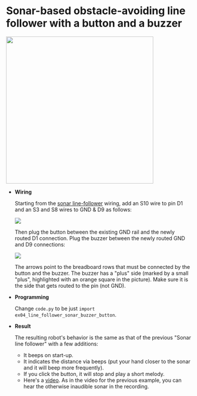 # Sonar-based obstacle-avoiding line follower with a button and a buzzer

<img src="../img/example-sonar-button-buzzer.jpg" width="400"/>

* **Wiring**

  Starting from the [sonar line-follower](line_follower_sonar.md) wiring, add an S10 wire to pin D1 and an S3 and S8 wires to GND & D9 as follows: 

  ![](../img/example-sonar-button-buzzer-wiring-1.jpg)

  Then plug the button between the existing GND rail and the newly routed D1 connection. Plug the buzzer between the newly routed GND and D9 connections:

  ![](../img/example-sonar-button-buzzer-wiring-2.jpg)

  The arrows point to the breadboard rows that must be connected by the button and the buzzer. The buzzer has a "plus" side (marked by a small "plus", highlighted with an orange square in the picture). Make sure it is the side that gets routed to the pin (not GND).

* **Programming**
  
  Change `code.py` to be just `import ex04_line_follower_sonar_buzzer_button`.

* **Result**
  
  The resulting robot's behavior is the same as that of the previous "Sonar line follower" with a few additions:
  * It beeps on start-up.
  * It indicates the distance via beeps (put your hand closer to the sonar and it will beep more frequently).
  * If you click the button, it will stop and play a short melody.
  * Here's a [video](https://youtu.be/FUKQwfPJc14). As in the video for the previous example, you can hear the otherwise inaudible sonar in the recording.
